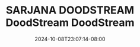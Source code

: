 --- 
title: "SARJANA DOODSTREAM  DoodStream  DoodStream"
description: "streaming bokep SARJANA DOODSTREAM  DoodStream  DoodStream yandex full baru"
date: 2024-10-08T23:07:14-08:00
file_code: "vdbc7mi3hhzi"
draft: false
cover: "fxfm8v5umrpmaeeb.jpg"
tags: ["SARJANA", "DOODSTREAM", "DoodStream", "DoodStream", "bokep-indo", "bokep-viral", "bokep-ig"]
length: 2445
fld_id: "1482785"
foldername: "Arin super toge"
categories: ["Arin super toge"]
views: 0
---